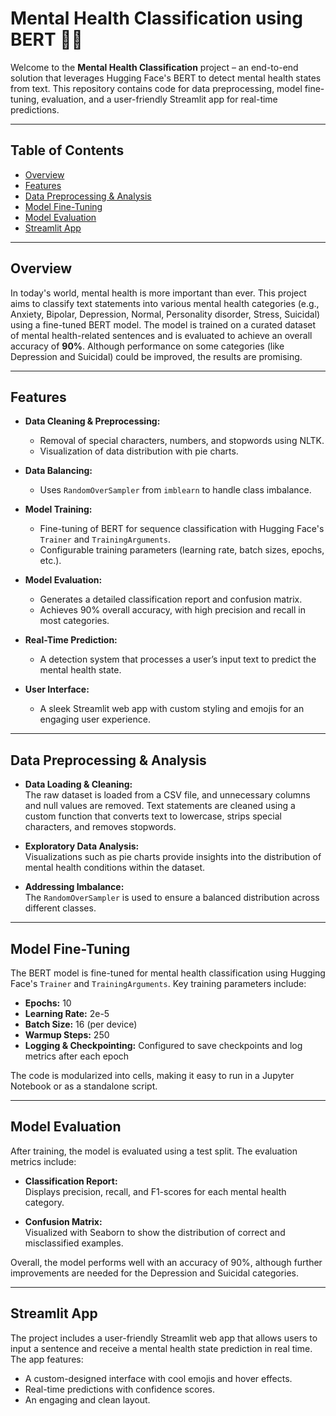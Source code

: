 
# Mental Health Classification using BERT 🤖🧠

Welcome to the **Mental Health Classification** project – an end-to-end solution that leverages Hugging Face's BERT to detect mental health states from text. This repository contains code for data preprocessing, model fine-tuning, evaluation, and a user-friendly Streamlit app for real-time predictions.

---

## Table of Contents

- [Overview](#overview)
- [Features](#features)
- [Data Preprocessing & Analysis](#data-preprocessing--analysis)
- [Model Fine-Tuning](#model-fine-tuning)
- [Model Evaluation](#model-evaluation)
- [Streamlit App](#streamlit-app)


---

## Overview

In today's world, mental health is more important than ever. This project aims to classify text statements into various mental health categories (e.g., Anxiety, Bipolar, Depression, Normal, Personality disorder, Stress, Suicidal) using a fine-tuned BERT model. The model is trained on a curated dataset of mental health-related sentences and is evaluated to achieve an overall accuracy of **90%**. Although performance on some categories (like Depression and Suicidal) could be improved, the results are promising.

---

## Features

- **Data Cleaning & Preprocessing:**  
  - Removal of special characters, numbers, and stopwords using NLTK.
  - Visualization of data distribution with pie charts.

- **Data Balancing:**  
  - Uses `RandomOverSampler` from `imblearn` to handle class imbalance.

- **Model Training:**  
  - Fine-tuning of BERT for sequence classification with Hugging Face's `Trainer` and `TrainingArguments`.
  - Configurable training parameters (learning rate, batch sizes, epochs, etc.).

- **Model Evaluation:**  
  - Generates a detailed classification report and confusion matrix.
  - Achieves 90% overall accuracy, with high precision and recall in most categories.

- **Real-Time Prediction:**  
  - A detection system that processes a user’s input text to predict the mental health state.
  
- **User Interface:**  
  - A sleek Streamlit web app with custom styling and emojis for an engaging user experience.

---

## Data Preprocessing & Analysis

- **Data Loading & Cleaning:**  
  The raw dataset is loaded from a CSV file, and unnecessary columns and null values are removed. Text statements are cleaned using a custom function that converts text to lowercase, strips special characters, and removes stopwords.

- **Exploratory Data Analysis:**  
  Visualizations such as pie charts provide insights into the distribution of mental health conditions within the dataset.

- **Addressing Imbalance:**  
  The `RandomOverSampler` is used to ensure a balanced distribution across different classes.

---

## Model Fine-Tuning

The BERT model is fine-tuned for mental health classification using Hugging Face's `Trainer` and `TrainingArguments`. Key training parameters include:

- **Epochs:** 10
- **Learning Rate:** 2e-5
- **Batch Size:** 16 (per device)
- **Warmup Steps:** 250
- **Logging & Checkpointing:** Configured to save checkpoints and log metrics after each epoch

The code is modularized into cells, making it easy to run in a Jupyter Notebook or as a standalone script.

---

## Model Evaluation

After training, the model is evaluated using a test split. The evaluation metrics include:

- **Classification Report:**  
  Displays precision, recall, and F1-scores for each mental health category.
  
- **Confusion Matrix:**  
  Visualized with Seaborn to show the distribution of correct and misclassified examples.

Overall, the model performs well with an accuracy of 90%, although further improvements are needed for the Depression and Suicidal categories.

---

## Streamlit App

The project includes a user-friendly Streamlit web app that allows users to input a sentence and receive a mental health state prediction in real time. The app features:

- A custom-designed interface with cool emojis and hover effects.
- Real-time predictions with confidence scores.
- An engaging and clean layout.
